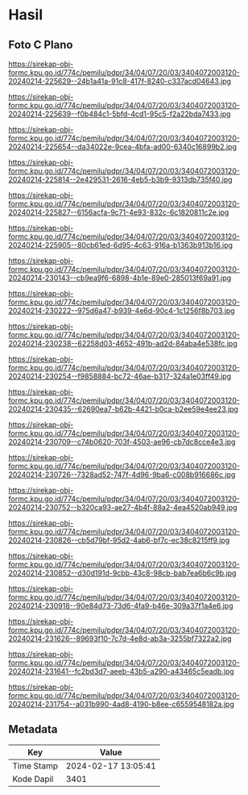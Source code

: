 # Hasil

## Foto C Plano

https://sirekap-obj-formc.kpu.go.id/774c/pemilu/pdpr/34/04/07/20/03/3404072003120-20240214-225629--24b1a41a-91c8-417f-8240-c337acd04643.jpg

https://sirekap-obj-formc.kpu.go.id/774c/pemilu/pdpr/34/04/07/20/03/3404072003120-20240214-225639--f0b484c1-5bfd-4cd1-95c5-f2a22bda7433.jpg

https://sirekap-obj-formc.kpu.go.id/774c/pemilu/pdpr/34/04/07/20/03/3404072003120-20240214-225654--da34022e-9cea-4bfa-ad00-6340c16899b2.jpg

https://sirekap-obj-formc.kpu.go.id/774c/pemilu/pdpr/34/04/07/20/03/3404072003120-20240214-225814--2e429531-2616-4eb5-b3b9-9313db735f40.jpg

https://sirekap-obj-formc.kpu.go.id/774c/pemilu/pdpr/34/04/07/20/03/3404072003120-20240214-225827--6156acfa-9c71-4e93-832c-6c1820811c2e.jpg

https://sirekap-obj-formc.kpu.go.id/774c/pemilu/pdpr/34/04/07/20/03/3404072003120-20240214-225905--80cb61ed-6d95-4c63-916a-b1363b913b16.jpg

https://sirekap-obj-formc.kpu.go.id/774c/pemilu/pdpr/34/04/07/20/03/3404072003120-20240214-230143--cb9ea9f6-6898-4b1e-89e0-285013f69a91.jpg

https://sirekap-obj-formc.kpu.go.id/774c/pemilu/pdpr/34/04/07/20/03/3404072003120-20240214-230222--975d6a47-b939-4e6d-90c4-1c1256f8b703.jpg

https://sirekap-obj-formc.kpu.go.id/774c/pemilu/pdpr/34/04/07/20/03/3404072003120-20240214-230238--62258d03-4652-491b-ad2d-84aba4e538fc.jpg

https://sirekap-obj-formc.kpu.go.id/774c/pemilu/pdpr/34/04/07/20/03/3404072003120-20240214-230254--f9858884-bc72-46ae-b317-324a1e03ff49.jpg

https://sirekap-obj-formc.kpu.go.id/774c/pemilu/pdpr/34/04/07/20/03/3404072003120-20240214-230435--62690ea7-b62b-4421-b0ca-b2ee59e4ee23.jpg

https://sirekap-obj-formc.kpu.go.id/774c/pemilu/pdpr/34/04/07/20/03/3404072003120-20240214-230709--c74b0620-703f-4503-ae96-cb7dc8cce4e3.jpg

https://sirekap-obj-formc.kpu.go.id/774c/pemilu/pdpr/34/04/07/20/03/3404072003120-20240214-230726--7328ad52-747f-4d96-9ba6-c008b916686c.jpg

https://sirekap-obj-formc.kpu.go.id/774c/pemilu/pdpr/34/04/07/20/03/3404072003120-20240214-230752--b320ca93-ae27-4b4f-88a2-4ea4520ab949.jpg

https://sirekap-obj-formc.kpu.go.id/774c/pemilu/pdpr/34/04/07/20/03/3404072003120-20240214-230826--cb5d79bf-95d2-4ab6-bf7c-ec38c8215ff9.jpg

https://sirekap-obj-formc.kpu.go.id/774c/pemilu/pdpr/34/04/07/20/03/3404072003120-20240214-230852--d30d191d-9cbb-43c8-98cb-bab7ea6b6c9b.jpg

https://sirekap-obj-formc.kpu.go.id/774c/pemilu/pdpr/34/04/07/20/03/3404072003120-20240214-230918--90e84d73-73d6-4fa9-b46e-309a37f1a4e6.jpg

https://sirekap-obj-formc.kpu.go.id/774c/pemilu/pdpr/34/04/07/20/03/3404072003120-20240214-231626--89693f10-7c7d-4e8d-ab3a-3255bf7322a2.jpg

https://sirekap-obj-formc.kpu.go.id/774c/pemilu/pdpr/34/04/07/20/03/3404072003120-20240214-231641--fc2bd3d7-aeeb-43b5-a290-a43465c5eadb.jpg

https://sirekap-obj-formc.kpu.go.id/774c/pemilu/pdpr/34/04/07/20/03/3404072003120-20240214-231754--a031b990-4ad8-4190-b8ee-c6559548182a.jpg


## Metadata

| Key        | Value               |
| ---------- | ------------------- |
| Time Stamp | 2024-02-17 13:05:41 |
| Kode Dapil | 3401                |



